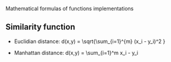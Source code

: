 Mathematical formulas of functions implementations 

## Similarity function

- Euclidian distance:
	d(x,y) = \sqrt{\sum_{i=1}^{m} (x_i - y_i)^2 }	
	
- Manhattan distance:
	d(x,y) = \sum_{i=1}^m x_i - y_i
